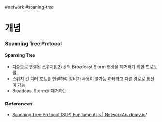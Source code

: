 #network #spaning-tree

# 개념

### Spanning Tree Protocol
#### Spanning Tree
* 다중으로 연결된 스위치(L2) 간의 Broadcast Storm 현상을 제거하기 위한 프로토콜
* 스위치 간 여러 포트를 연결하여 장비가 사용이 불가능 하더라고 다른 경로로 통신이 가능
* Broadcast Storm을 제거하는 
### References
* [Spanning Tree Protocol (STP) Fundamentals | NetworkAcademy.io](https://www.networkacademy.io/ccna/spanning-tree)*